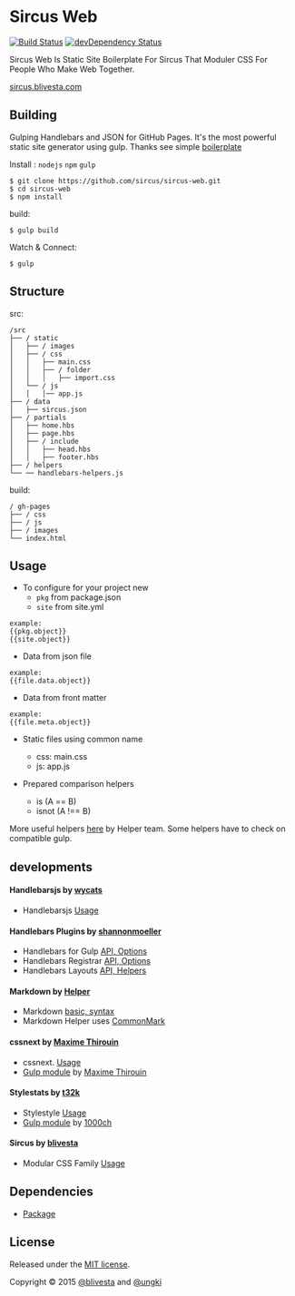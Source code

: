 # Sircus Web

[![Build Status](https://img.shields.io/travis/sircus/sircus-web/master.svg?style=flat)](https://travis-ci.org/sircus/sircus-web)
[![devDependency Status](https://david-dm.org/sircus/sircus-web/dev-status.svg)](https://david-dm.org/sircus/sircus-web#info=devDependencies&view=table)

Sircus Web Is Static Site Boilerplate For Sircus That Moduler CSS For People Who Make Web Together.

[sircus.blivesta.com](http://sircus.blivesta.com/)

## Building

Gulping Handlebars and JSON for GitHub Pages. It's the most powerful static site generator using gulp. Thanks see simple  [boilerplate](https://github.com/shannonmoeller/gulp-hb-boilerplate)

Install : `nodejs` `npm` `gulp`

```
$ git clone https://github.com/sircus/sircus-web.git
$ cd sircus-web
$ npm install
```

build:

```
$ gulp build
```

Watch & Connect:

```
$ gulp
```

## Structure

src:

```
/src
├── / static
│   ├── / images
│   ├── / css
│   │   ├── main.css
│   │   ├── / folder
│   │   │   ├── import.css
│   └── / js
│   │   │── app.js
├── / data
│   ├── sircus.json
├── / partials
│   ├── home.hbs
│   ├── page.hbs
│   ├── / include
│   │   ├── head.hbs
│   │   ├── footer.hbs
├── / helpers
└── ── handlebars-helpers.js
```

build:

```
/ gh-pages
├── / css
├── / js
├── / images
└── index.html
```

## Usage

- To configure for your project new
  - `pkg` from package.json
  - `site` from site.yml

```
example:
{{pkg.object}}
{{site.object}}
```
  - Data from json file

```
example:
{{file.data.object}}
```

  - Data from front matter

```
example:
{{file.meta.object}}
```

- Static files using common name
  - css: main.css
  - js: app.js

- Prepared comparison helpers
  - is (A == B)
  - isnot (A !== B)

More useful helpers [here](https://github.com/helpers) by Helper team. Some helpers have to check on compatible gulp.

## developments

#### Handlebarsjs by [wycats](https://github.com/wycats)

- Handlebarsjs [Usage](https://github.com/wycats/handlebars.js)

#### Handlebars Plugins by [shannonmoeller](https://github.com/shannonmoeller)

- Handlebars for Gulp  [API, Options](https://github.com/shannonmoeller/gulp-hb)
- Handlebars Registrar [API, Options](https://github.com/shannonmoeller/handlebars-registrar)
- Handlebars Layouts [API, Helpers](https://github.com/shannonmoeller/handlebars-layouts)

#### Markdown by [Helper](https://github.com/helpers)

- Markdown [basic, syntax](http://daringfireball.net/projects/markdown/)
- Markdown Helper uses [CommonMark](https://github.com/jgm/CommonMark)

#### cssnext by [Maxime Thirouin](http://cssnext.io/)
- cssnext. [Usage](https://github.com/cssnext/cssnext)
- [Gulp module](https://github.com/cssnext/gulp-cssnext) by [Maxime Thirouin](https://github.com/MoOx)


#### Stylestats by [t32k](https://github.com/t32k/)

- Stylestyle [Usage](https://github.com/t32k/stylestats)
- [Gulp module](https://github.com/1000ch/gulp-stylestats) by [1000ch](https://github.com/1000ch)


#### Sircus by [blivesta](https://github.com/sircus)
- Modular CSS Family [Usage](https://github.com/sircus/sircus)


## Dependencies

- [Package](https://github.com/sircus/sircus-web/blob/master/package.json)

## License
Released under the [MIT license](https://github.com/sircus/license/blob/master/LICENSE).

Copyright &copy; 2015 [@blivesta](https://github.com/blivesta) and [@ungki](https://github.com/ungki)
